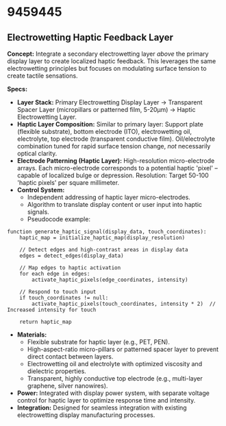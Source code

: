 # 9459445

## Electrowetting Haptic Feedback Layer

**Concept:** Integrate a secondary electrowetting layer *above* the primary display layer to create localized haptic feedback. This leverages the same electrowetting principles but focuses on modulating surface tension to create tactile sensations.

**Specs:**

*   **Layer Stack:** Primary Electrowetting Display Layer -> Transparent Spacer Layer (micropillars or patterned film, 5-20µm) -> Haptic Electrowetting Layer.
*   **Haptic Layer Composition:** Similar to primary layer: Support plate (flexible substrate), bottom electrode (ITO), electrowetting oil, electrolyte, top electrode (transparent conductive film). Oil/electrolyte combination tuned for rapid surface tension change, *not* necessarily optical clarity.
*   **Electrode Patterning (Haptic Layer):**  High-resolution micro-electrode arrays. Each micro-electrode corresponds to a potential haptic 'pixel' – capable of localized bulge or depression.  Resolution: Target 50-100 'haptic pixels' per square millimeter.
*   **Control System:**
    *   Independent addressing of haptic layer micro-electrodes.
    *   Algorithm to translate display content or user input into haptic signals.
    *   Pseudocode example:

```
function generate_haptic_signal(display_data, touch_coordinates):
    haptic_map = initialize_haptic_map(display_resolution)

    // Detect edges and high-contrast areas in display data
    edges = detect_edges(display_data)

    // Map edges to haptic activation
    for each edge in edges:
        activate_haptic_pixels(edge_coordinates, intensity)

    // Respond to touch input
    if touch_coordinates != null:
        activate_haptic_pixels(touch_coordinates, intensity * 2)  // Increased intensity for touch

    return haptic_map
```
*   **Materials:**
    *   Flexible substrate for haptic layer (e.g., PET, PEN).
    *   High-aspect-ratio micro-pillars or patterned spacer layer to prevent direct contact between layers.
    *   Electrowetting oil and electrolyte with optimized viscosity and dielectric properties.
    *   Transparent, highly conductive top electrode (e.g., multi-layer graphene, silver nanowires).
* **Power:** Integrated with display power system, with separate voltage control for haptic layer to optimize response time and intensity.
*   **Integration:** Designed for seamless integration with existing electrowetting display manufacturing processes.